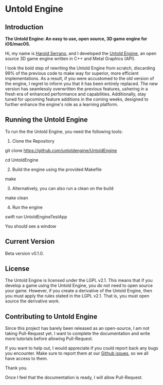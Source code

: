 # Untold Engine

## Introduction

**The Untold Engine: An easy to use, open source, 3D game engine for iOS/macOS.**

Hi, my name is [Harold Serrano](http://www.haroldserrano.com), and I developed the [Untold Engine](http://www.untoldengine.com), an open source 3D game engine written in C++ and Metal Graphics (API).

I took the bold step of rewriting the Untold Engine from scratch, discarding 99% of the previous code to make way for superior, more efficient implementations. As a result, if you were accustomed to the old version of the engine, I regret to inform you that it has been entirely replaced. The new version has seamlessly overwritten the previous features, ushering in a fresh era of enhanced performance and capabilities. Additionally, stay tuned for upcoming feature additions in the coming weeks, designed to further enhance the engine's role as a learning platform.

## Running the Untold Engine

To run the the Untold Engine, you need the following tools:

1. Clone the Repository

git clone https://github.com/untoldengine/UntoldEngine

cd UntoldEngine

2. Build the engine using the provided Makefile

make

3. Alternatively, you can also run a clean on the build 

make clean

4. Run the engine 

swift run UntoldEngineTestApp

You should see a window

## Current Version

Beta version v0.1.0. 

## License

The Untold Engine is licensed under the LGPL v2.1. This means that if you develop a game using the Untold Engine, you do not need to open source your game. However, if you create a derivative of the Untold Engine, then you must apply the rules stated in the LGPL v2.1. That is, you must open source the derivative work.


## Contributing to Untold Engine

Since this project has barely been released as an open-source, I am not taking Pull-Request yet. I want to complete the documentation and write more tutorials before allowing Pull-Request.

If you want to help out, I would appreciate if you could report back any bugs you encounter. Make sure to report them at our [Github issues](https://github.com/untoldengine/UntoldEngine/issues), so we all have access to them.

Thank you.

Once I feel that the documentation is ready, I will allow Pull-Request.


